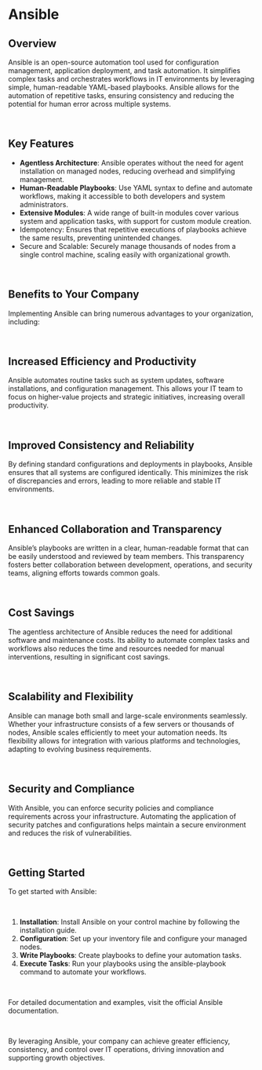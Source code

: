 # Ansible

## Overview
Ansible is an open-source automation tool used for configuration management, application deployment, and task automation. It simplifies complex tasks and orchestrates workflows in IT environments by leveraging simple, human-readable YAML-based playbooks. Ansible allows for the automation of repetitive tasks, ensuring consistency and reducing the potential for human error across multiple systems.

<br>

## Key Features
- <b>Agentless Architecture</b>: Ansible operates without the need for agent installation on managed nodes, reducing overhead and simplifying management.
- <b>Human-Readable Playbooks</b>: Use YAML syntax to define and automate workflows, making it accessible to both developers and system administrators.
- <b>Extensive Modules</b>: A wide range of built-in modules cover various system and application tasks, with support for custom module creation.
- Idempotency: Ensures that repetitive executions of playbooks achieve the same results, preventing unintended changes.
- Secure and Scalable: Securely manage thousands of nodes from a single control machine, scaling easily with organizational growth.

<br>

## Benefits to Your Company
Implementing Ansible can bring numerous advantages to your organization, including:

<br>

## Increased Efficiency and Productivity
Ansible automates routine tasks such as system updates, software installations, and configuration management. This allows your IT team to focus on higher-value projects and strategic initiatives, increasing overall productivity.

<br>

## Improved Consistency and Reliability
By defining standard configurations and deployments in playbooks, Ansible ensures that all systems are configured identically. This minimizes the risk of discrepancies and errors, leading to more reliable and stable IT environments.

<br>

## Enhanced Collaboration and Transparency
Ansible’s playbooks are written in a clear, human-readable format that can be easily understood and reviewed by team members. This transparency fosters better collaboration between development, operations, and security teams, aligning efforts towards common goals.

<br>

## Cost Savings
The agentless architecture of Ansible reduces the need for additional software and maintenance costs. Its ability to automate complex tasks and workflows also reduces the time and resources needed for manual interventions, resulting in significant cost savings.

<br>

## Scalability and Flexibility
Ansible can manage both small and large-scale environments seamlessly. Whether your infrastructure consists of a few servers or thousands of nodes, Ansible scales efficiently to meet your automation needs. Its flexibility allows for integration with various platforms and technologies, adapting to evolving business requirements.

<br>

## Security and Compliance
With Ansible, you can enforce security policies and compliance requirements across your infrastructure. Automating the application of security patches and configurations helps maintain a secure environment and reduces the risk of vulnerabilities.

<br>

## Getting Started
To get started with Ansible:

<br>

1. <b>Installation</b>: Install Ansible on your control machine by following the installation guide.
1. <b>Configuration</b>: Set up your inventory file and configure your managed nodes.
1. <b>Write Playbooks</b>: Create playbooks to define your automation tasks.
1. <b>Execute Tasks</b>: Run your playbooks using the ansible-playbook command to automate your workflows.

<br>

For detailed documentation and examples, visit the official Ansible documentation.

<br>

By leveraging Ansible, your company can achieve greater efficiency, consistency, and control over IT operations, driving innovation and supporting growth objectives.
